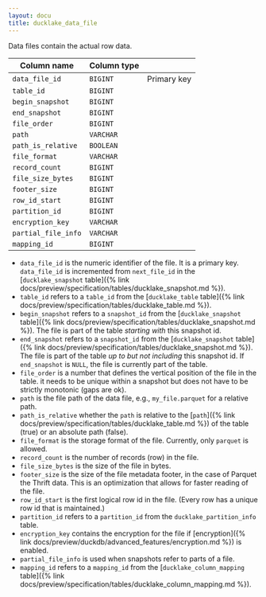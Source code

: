 ```yaml
---
layout: docu
title: ducklake_data_file
---
```


Data files contain the actual row data.

| Column name         | Column type |             |
| ------------------- | ----------- | ----------- |
| `data_file_id`      | `BIGINT`    | Primary key |
| `table_id`          | `BIGINT`    |             |
| `begin_snapshot`    | `BIGINT`    |             |
| `end_snapshot`      | `BIGINT`    |             |
| `file_order`        | `BIGINT`    |             |
| `path`              | `VARCHAR`   |             |
| `path_is_relative`  | `BOOLEAN`   |             |
| `file_format`       | `VARCHAR`   |             |
| `record_count`      | `BIGINT`    |             |
| `file_size_bytes`   | `BIGINT`    |             |
| `footer_size`       | `BIGINT`    |             |
| `row_id_start`      | `BIGINT`    |             |
| `partition_id`      | `BIGINT`    |             |
| `encryption_key`    | `VARCHAR`   |             |
| `partial_file_info` | `VARCHAR`   |             |
| `mapping_id`        | `BIGINT`    |             |

- `data_file_id` is the numeric identifier of the file. It is a primary key. `data_file_id` is incremented from `next_file_id` in the [`ducklake_snapshot` table]({% link docs/preview/specification/tables/ducklake_snapshot.md %}).
- `table_id` refers to a `table_id` from the [`ducklake_table` table]({% link docs/preview/specification/tables/ducklake_table.md %}).
- `begin_snapshot` refers to a `snapshot_id` from the [`ducklake_snapshot` table]({% link docs/preview/specification/tables/ducklake_snapshot.md %}). The file is part of the table *starting with* this snapshot id.
- `end_snapshot` refers to a `snapshot_id` from the [`ducklake_snapshot` table]({% link docs/preview/specification/tables/ducklake_snapshot.md %}). The file is part of the table *up to but not including* this snapshot id. If `end_snapshot` is `NULL`, the file is currently part of the table.
- `file_order` is a number that defines the vertical position of the file in the table. it needs to be unique within a snapshot but does not have to be strictly monotonic (gaps are ok).
- `path` is the file path of the data file, e.g., `my_file.parquet` for a relative path.
- `path_is_relative` whether the `path` is relative to the [`path`]({% link docs/preview/specification/tables/ducklake_table.md %}) of the table (true) or an absolute path (false).
- `file_format` is the storage format of the file. Currently, only `parquet` is allowed.
- `record_count` is the number of records (row) in the file.
- `file_size_bytes` is the size of the file in bytes.
- `footer_size` is the size of the file metadata footer, in the case of Parquet the Thrift data. This is an optimization that allows for faster reading of the file.
- `row_id_start` is the first logical row id in the file. (Every row has a unique row id that is maintained.)
- `partition_id` refers to a `partition_id` from the `ducklake_partition_info` table.
- `encryption_key` contains the encryption for the file if [encryption]({% link docs/preview/duckdb/advanced_features/encryption.md %}) is enabled.
- `partial_file_info` is used when snapshots refer to parts of a file.
- `mapping_id` refers to a `mapping_id` from the [`ducklake_column_mapping` table]({% link docs/preview/specification/tables/ducklake_column_mapping.md %}).
